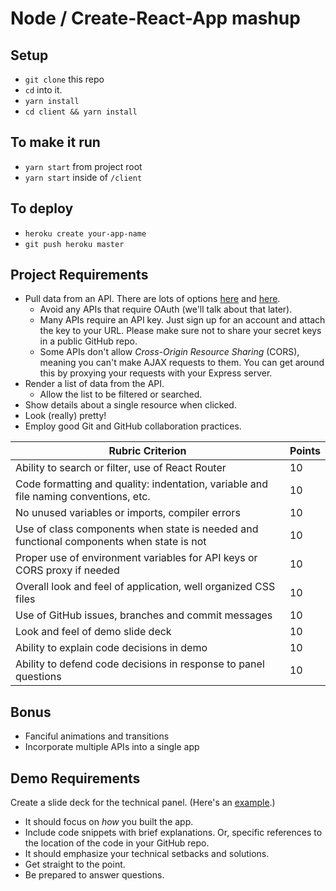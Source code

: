 # Node / Create-React-App mashup

## Setup

* `git clone` this repo
* `cd` into it.
* `yarn install`
* `cd client && yarn install`

## To make it run

* `yarn start` from project root
* `yarn start` inside of `/client`

## To deploy

* `heroku create your-app-name`
* `git push heroku master`

## Project Requirements

* Pull data from an API. There are lots of options [here](https://github.com/toddmotto/public-apis) and [here](https://market.mashape.com/).
  * Avoid any APIs that require OAuth (we'll talk about that later).
  * Many APIs require an API key. Just sign up for an account and attach the key to your URL. Please make sure not to share your secret keys in a public GitHub repo.
  * Some APIs don't allow _Cross-Origin Resource Sharing_ (CORS), meaning you can't make AJAX requests to them. You can get around this by proxying your requests with your Express server.
* Render a list of data from the API.
  * Allow the list to be filtered or searched.
* Show details about a single resource when clicked.
* Look (really) pretty!
* Employ good Git and GitHub collaboration practices.

Rubric Criterion | Points
--- | ---
Ability to search or filter, use of React Router | 10
Code formatting and quality: indentation, variable and file naming conventions, etc. | 10
No unused variables or imports, compiler errors | 10
Use of class components when state is needed and functional components when state is not | 10
Proper use of environment variables for API keys or CORS proxy if needed | 10
Overall look and feel of application, well organized CSS files | 10
Use of GitHub issues, branches and commit messages | 10
Look and feel of demo slide deck | 10
Ability to explain code decisions in demo | 10
Ability to defend code decisions in response to panel questions | 10

## Bonus

* Fanciful animations and transitions
* Incorporate multiple APIs into a single app

## Demo Requirements

Create a slide deck for the technical panel. (Here's an [example](https://docs.google.com/presentation/d/15rfR-S5qAlzx4rHwBp_kJOlu0nQ7hcZOruTwbH6zRvQ/edit?usp=sharing).)

* It should focus on *how* you built the app.
* Include code snippets with brief explanations. Or, specific references to the location of the code in your GitHub repo.
* It should emphasize your technical setbacks and solutions.
* Get straight to the point.
* Be prepared to answer questions. 
